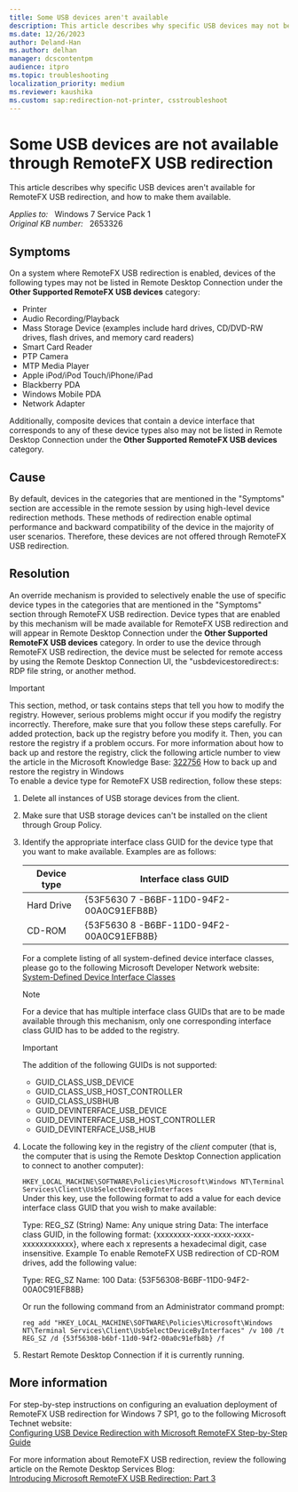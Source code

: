```yaml
---
title: Some USB devices aren't available
description: This article describes why specific USB devices may not be available for RemoteFX USB redirection, and how to make them available.
ms.date: 12/26/2023
author: Deland-Han
ms.author: delhan
manager: dcscontentpm
audience: itpro
ms.topic: troubleshooting
localization_priority: medium
ms.reviewer: kaushika
ms.custom: sap:redirection-not-printer, csstroubleshoot
---
```

# Some USB devices are not available through RemoteFX USB redirection

This article describes why specific USB devices aren't available for RemoteFX USB redirection, and how to make them available.

_Applies to:_ &nbsp; Windows 7 Service Pack 1  
_Original KB number:_ &nbsp; 2653326

## Symptoms

On a system where RemoteFX USB redirection is enabled, devices of the following types may not be listed in Remote Desktop Connection under the **Other Supported RemoteFX USB devices** category:  

- Printer
- Audio Recording/Playback
- Mass Storage Device (examples include hard drives, CD/DVD-RW drives, flash drives, and memory card readers)
- Smart Card Reader
- PTP Camera
- MTP Media Player
- Apple iPod/iPod Touch/iPhone/iPad
- Blackberry PDA
- Windows Mobile PDA
- Network Adapter

Additionally, composite devices that contain a device interface that corresponds to any of these device types also may not be listed in Remote Desktop Connection under the **Other Supported RemoteFX USB devices** category.

## Cause

By default, devices in the categories that are mentioned in the "Symptoms" section are accessible in the remote session by using high-level device redirection methods. These methods of redirection enable optimal performance and backward compatibility of the device in the majority of user scenarios. Therefore, these devices are not offered through RemoteFX USB redirection.

## Resolution

An override mechanism is provided to selectively enable the use of specific device types in the categories that are mentioned in the "Symptoms" section through RemoteFX USB redirection. Device types that are enabled by this mechanism will be made available for RemoteFX USB redirection and will appear in Remote Desktop Connection under the **Other Supported RemoteFX USB devices** category. In order to use the device through RemoteFX USB redirection, the device must be selected for remote access by using the Remote Desktop Connection UI, the "usbdevicestoredirect:s: RDP file string, or another method.

> [!IMPORTANT]
> This section, method, or task contains steps that tell you how to modify the registry. However, serious problems might occur if you modify the registry incorrectly. Therefore, make sure that you follow these steps carefully. For added protection, back up the registry before you modify it. Then, you can restore the registry if a problem occurs. For more information about how to back up and restore the registry, click the following article number to view the article in the Microsoft Knowledge Base: [322756](https://support.microsoft.com/help/322756) How to back up and restore the registry in Windows  
To enable a device type for RemoteFX USB redirection, follow these steps:  

1. Delete all instances of USB storage devices from the client.
2. Make sure that USB storage devices can't be installed on the client through Group Policy.
3. Identify the appropriate interface class GUID for the device type that you want to make available. Examples are as follows:

    | Device type| Interface class GUID |
    |---|---|
    |Hard Drive|{53F5630 7 -B6BF-11D0-94F2-00A0C91EFB8B}|
    |CD-ROM|{53F5630 8 -B6BF-11D0-94F2-00A0C91EFB8B}|

    For a complete listing of all system-defined device interface classes, please go to the following Microsoft Developer Network website: [System-Defined Device Interface Classes](https://msdn.microsoft.com/library/ff553412%28v=vs.85%29.aspx )  

    > [!NOTE]
    > For a device that has multiple interface class GUIDs that are to be made available through this mechanism, only one corresponding interface class GUID has to be added to the registry.

    > [!IMPORTANT]
    > The addition of the following GUIDs is not supported:  
    >
    > - GUID_CLASS_USB_DEVICE
    > - GUID_CLASS_USB_HOST_CONTROLLER
    > - GUID_CLASS_USBHUB
    > - GUID_DEVINTERFACE_USB_DEVICE
    > - GUID_DEVINTERFACE_USB_HOST_CONTROLLER
    > - GUID_DEVINTERFACE_USB_HUB

4. Locate the following key in the registry of the *client* computer (that is, the computer that is using the Remote Desktop Connection application to connect to another computer):

    `HKEY_LOCAL_MACHINE\SOFTWARE\Policies\Microsoft\Windows NT\Terminal Services\Client\UsbSelectDeviceByInterfaces`  
    Under this key, use the following format to add a value for each device interface class GUID that you wish to make available:

    Type: REG_SZ (String)
    Name: Any unique string
    Data: The interface class GUID, in the following format: {xxxxxxxx-xxxx-xxxx-xxxx-xxxxxxxxxxxx}, where each x represents a hexadecimal digit, case insensitive.
     Example To enable RemoteFX USB redirection of CD-ROM drives, add the following value:

    Type: REG_SZ
    Name: 100
    Data: {53F56308-B6BF-11D0-94F2-00A0C91EFB8B}

    Or run the following command from an Administrator command prompt:

    `reg add "HKEY_LOCAL_MACHINE\SOFTWARE\Policies\Microsoft\Windows NT\Terminal Services\Client\UsbSelectDeviceByInterfaces" /v 100 /t REG_SZ /d {53f56308-b6bf-11d0-94f2-00a0c91efb8b} /f`

5. Restart Remote Desktop Connection if it is currently running.

## More information

For step-by-step instructions on configuring an evaluation deployment of RemoteFX USB redirection for Windows 7 SP1, go to the following Microsoft Technet website:  
[Configuring USB Device Redirection with Microsoft RemoteFX Step-by-Step Guide](https://technet.microsoft.com/library/ff817581%28ws.10%29.aspx)  

For more information about RemoteFX USB redirection, review the following article on the Remote Desktop Services Blog:  
[Introducing Microsoft RemoteFX USB Redirection: Part 3](https://techcommunity.microsoft.com/t5/microsoft-security-and/introducing-microsoft-remotefx-usb-redirection-part-3/ba-p/247085)
